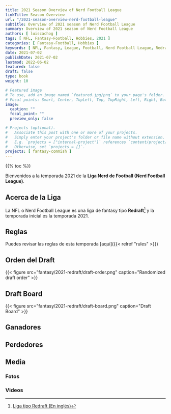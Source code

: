 ```yaml
---
title: 2021 Season Overview of Nerd Football League
linkTitle: Season Overview
url: "/2021-season-overview-nerd-football-league"
subtitle: Overview of 2021 season of Nerd Football League
summary: Overview of 2021 season of Nerd Football League
authors: [ luiscachog ]
tags: [ NFL, Fantasy-Football, Hobbies, 2021 ]
categories: [ Fantasy-Football, Hobbies ]
keywords: [ NFL, Fantasy, League, Football, Nerd Football League, Redraft ]
date: 2021-07-02
publishDate: 2021-07-02
lastmod: 2022-06-02
featured: false
draft: false
type: book
weight: 10

# Featured image
# To use, add an image named `featured.jpg/png` to your page's folder.
# Focal points: Smart, Center, TopLeft, Top, TopRight, Left, Right, BottomLeft, Bottom, BottomRight.
image:
  caption: ""
  focal_point: ""
  preview_only: false

# Projects (optional).
#   Associate this post with one or more of your projects.
#   Simply enter your project's folder or file name without extension.
#   E.g. `projects = ["internal-project"]` references `content/project/deep-learning/index.md`.
#   Otherwise, set `projects = []`.
projects: [ fantasy-commish ]
---
```


{{% toc %}}

Bienvenidos a la temporada 2021 de la **Liga Nerd de Football (Nerd Football League)**.

## Acerca de la Liga

La NFL o Nerd Football League es una liga de fantasy tipo **Redraft**[^1] y la temporada inicial es la temporada 2021.

## Reglas
Puedes revisar las reglas de esta temporada [aquí]({{< relref "rules" >}})

## Orden del Draft

{{< figure src="fantasy/2021-redraft/draft-order.png" caption="Randomized draft order" >}}

## Draft Board

{{< figure src="fantasy/2021-redraft/draft-board.png" caption="Draft Board" >}}

## Ganadores

## Perdedores

## Media

### Fotos

### Videos

[^1]: [Liga tipo Redraft (En inglés)](https://support.sleeper.app/en/articles/3537396-league-types-formats)

